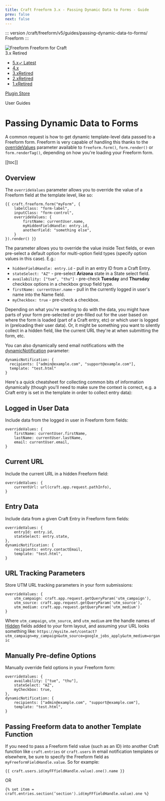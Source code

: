 ```yaml
---
title: Craft Freeform 3.x - Passing Dynamic Data to Forms - Guide
prev: false
next: false
---
```


<meta property="og:image" content="https://docs.solspace.com/extras/social/craft/freeform/freeform.png" />

::: version /craft/freeform/v5/guides/passing-dynamic-data-to-forms/
Freeform
:::

<div id="pr-heading">
    <img src="https://docs.solspace.com/extras/icons/products/freeform-icon.png" alt="Freeform" class="pr-image">
    <span class="pr-name">Freeform</span>
    <span class="pr-category">for Craft</span>
    <div class="pr-v-wrapper">
        <div class="pr-v">
            <span class="pr-v-v">3.x</span>
            <span class="pr-v-type pr-retired">Retired</span>
            <span class="pr-v-arrow arrow down"></span>
        </div>
        <ul class="pr-v-list">
            <li><a href="/craft/freeform/v5/">5.x<span class="pr-v-type pr-latest">✓ Latest</span></a></li>
            <li><a href="/craft/freeform/v4/">4.x</a></li>
            <li><a href="/craft/freeform/v3/">3.x<span class="pr-v-type pr-retired">Retired</span></a></li>
            <li><a href="/craft/freeform/v2/">2.x<span class="pr-v-type pr-retired">Retired</span></a></li>
            <li><a href="/craft/freeform/v1/">1.x<span class="pr-v-type pr-retired">Retired</span></a></li>
        </ul>
    </div>
    <div class="pr-buy">
        <a href="https://plugins.craftcms.com/freeform" class="button button-blue"><span class="external-url">Plugin Store</span></a>
    </div>
</div>

<span class="page-section">User Guides</span>

# Passing Dynamic Data to Forms
A common request is how to get dynamic template-level data passed to a Freeform form. Freeform is very capable of handling this thanks to the [overrideValues](../template-functions/freeform.form.md#param-overridevalues) parameter available to `freeform.form()`, `form.render()` or `form.renderTag()`, depending on how you're loading your Freeform form.


[[toc]]


<div class="content-block">

## Overview

The `overrideValues` parameter allows you to override the value of a Freeform field at the template level, like so:

``` twig{4-8}
{{ craft.freeform.form("myForm", {
    labelClass: "form-label",
    inputClass: "form-control",
    overrideValues: {
        firstName: currentUser.name,
        myHiddenFieldHandle: entry.id,
        anotherField: "something else",
    }
}).render() }}
```

The parameter allows you to override the value inside Text fields, or even pre-select a default option for multi-option field types (specify option values in this case). E.g.:

* `hiddenFieldHandle: entry.id` - pull in an entry ID from a Craft Entry.
* `stateSelect: "AZ"` - pre-select **Arizona** state in a State select field.
* `availability: ["tue", "thu"]` - pre-check **Tuesday** and **Thursday** checkbox options in a checkbox group field type.
* `firstName: currentUser.name` - pull in the currently logged in user's name into the Name field.
* `myCheckbox: true` - pre-check a checkbox.

Depending on what you're wanting to do with the data, you might have parts of your form pre-selected or pre-filled out for the user based on where the form is loaded (part of a Craft entry, etc) or which user is logged in (preloading their user data). Or, it might be something you want to silently collect in a hidden field, like the current URL they're at when submitting the form, etc.

You can also dynamically send email notifications with the [dynamicNotification](../template-functions/freeform.form.md#param-dynamicnotification) parameter:

``` twig
dynamicNotification: {
  recipients: ["admin@example.com", "support@example.com"],
  template: "test.html"
}
```

Here's a quick cheatsheet for collecting common bits of information dynamically (though you'll need to make sure the context is correct, e.g. a Craft entry is set in the template in order to collect entry data):

</div>
<div class="content-block">

## Logged in User Data
Include data from the logged in user in Freeform form fields:

``` twig
overrideValues: {
    firstName: currentUser.firstName,
    lastName: currentUser.lastName,
    email: currentUser.email,
}
```

</div>
<div class="content-block">

## Current URL
Include the current URL in a hidden Freeform field:

``` twig
overrideValues: {
    currentUrl: url(craft.app.request.pathInfo),
}
```

</div>
<div class="content-block">

## Entry Data
Include data from a given Craft Entry in Freeform form fields:

``` twig
overrideValues: {
    entryId: entry.id,
    stateSelect: entry.state,
},
dynamicNotification: {
    recipients: entry.contactEmail,
    template: "test.html",
}
```

</div>
<div class="content-block">

## URL Tracking Parameters
Store UTM URL tracking parameters in your form submissions:

``` twig
overrideValues: {
    utm_campaign: craft.app.request.getQueryParam('utm_campaign'),
    utm_source: craft.app.request.getQueryParam('utm_source'),
    utm_medium: craft.app.request.getQueryParam('utm_medium')
}
```

Where `utm_campaign`, `utm_source`, and `utm_medium` are the handle names of [Hidden](../overview/fields.md#hidden) fields added to your form layout, and assuming your URL looks something like: `https://mysite.net/contact?utm_campaign=my_campaign&utm_source=google_jobs_apply&utm_medium=organic`

</div>
<div class="content-block">

## Manually Pre-define Options
Manually override field options in your Freeform form:

``` twig
overrideValues: {
    availability: ["tue", "thu"],
    stateSelect: "AZ",
    myCheckbox: true,
},
dynamicNotification: {
    recipients: ["admin@example.com", "support@example.com"],
    template: "test.html",
}
```

</div>
<div class="content-block">

## Passing Freeform data to another Template Function
If you need to pass a Freeform field value (such as an ID) into another Craft function like `craft.entries` or `craft.users` in email notification templates or elsewhere, be sure to specify the Freeform field as `myFreeformFieldHandle.value`. So for example:

``` twig
{{ craft.users.id(myFFfieldHandle.value).one().name }}
```

OR

``` twig
{% set item = craft.entries.section(’section').id(myFFfieldHandle.value).one %}
```

</div>